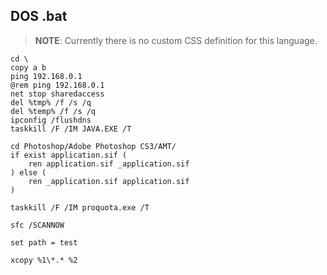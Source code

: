 DOS .bat
--------

> **NOTE**: Currently there is no custom CSS definition for this language.

``` {.dos}
cd \
copy a b
ping 192.168.0.1
@rem ping 192.168.0.1
net stop sharedaccess
del %tmp% /f /s /q
del %temp% /f /s /q
ipconfig /flushdns
taskkill /F /IM JAVA.EXE /T

cd Photoshop/Adobe Photoshop CS3/AMT/
if exist application.sif (
    ren application.sif _application.sif
) else (
    ren _application.sif application.sif
)

taskkill /F /IM proquota.exe /T

sfc /SCANNOW

set path = test

xcopy %1\*.* %2
```
